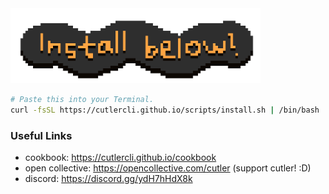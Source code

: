 <img src="banner.png" width="400px">

```bash
# Paste this into your Terminal.
curl -fsSL https://cutlercli.github.io/scripts/install.sh | /bin/bash
```

### Useful Links

- cookbook: https://cutlercli.github.io/cookbook
- open collective: https://opencollective.com/cutler (support cutler! :D)
- discord: https://discord.gg/ydH7hHdX8k
